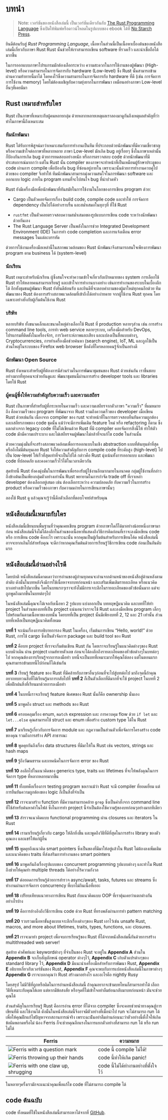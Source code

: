 # บทนำ

> Note: เวอร์ชันของหนังสือเล่มนี้ เป็นเวอร์ชันเดียวกันกับ [The Rust Programming
> Language][nsprust] ซึ่งเปิดให้พิมพ์หรือดาวน์โหลดในรูปแบบของ ebook ได้ที่ [No Starch
> Press][nsp].

[nsprust]: https://nostarch.com/rust-programming-language-3rd-edition
[nsp]: https://nostarch.com/

ยินดีต้อนรับสู่ _Rust Programming Language_, เนื้อหาในส่วนนี้เป็นเนื้อหาเบื้องต้นของหนังสือเล่มนี้เกี่ยวกับภาษา Rust
Rust นั้นช่วยให้เราสามารถเขียน software ที่รวดเร็ว และน่าเชื่อถือได้มากขึ้น

ในการออกแบบภาษาโปรแกรมมักต้องเลือกระหว่าง ความสะดวกในการใช้งานของผู้พัฒนา (High-level) หรือความสามารถในการจัดการกับ hardware (Low-level) ซึ่ง Rust นั้นสามารถข้ามผ่านความท้าทายนี้มาได้ โดยคงไว้ซึ่งความสามารถในการจัดการกับ hardware ที่ดี (เช่น การจัดการการใช้งาน memory) โดยไม่ต้องเผชิญกับความยุ่งยากในการพัฒนา เหมือนอย่างภาษา Low-level อื่นๆที่เคยมีมา

## Rust เหมาะสำหรับใคร

Rust เป็นภาษาที่เหมาะกับผู้คนหลายกลุ่ม ด้วยหลากหลายเหตุผลเราลองมาดูกันถึงเหตุผลสำคัญที่ว่า ทำไมภาษานี้ถึงเหมาะสม

### ทีมนักพัฒนา

Rust ได้รับการพิสูจน์มาว่าเหมาะสมกับการทำงานเป็นทีม ที่ประกอบด้วยนักพัฒนาที่มีความเชี่ยวชาญ หรือความเข้าใจต่อภาษาที่หลากหลาย
ภาษา Low-level มักเกิด bug อยู่เรื่อยๆ ซึ่งในภาษาเหล่านั้นก็ป้องกันการเกิด bug ด้วยการทดสอบอย่างหนัก หรือการตรวจสอบ code ด้วยนักพัฒนาที่มีประสบการณ์มากกว่า
แต่ใน Rust นั้น compiler ของภาษาจะทำหน้าที่เป็นเหมือนผู้รักษาประตูของ code ผ่านการ compile เพื่อป้องกัน bug ที่ซ่อนอยู่ภายใน เพราะฉะนั้นด้วยการทำงานควบคู่ไปด้วยของ compiler จึงทำให้ ทีมนักพัฒนาสามารถมุ่งความสนใจในการพัฒนา software และออกแบบ logic ภายใน program แทนที่จะไปสนใจ bug ที่น่าปวดหัว

Rust ยังมีเครื่องมือเพื่อนักพัฒนาที่ทันสมัยในการใช้งานในโลกของการเขียน program ด้วย:

- Cargo เป็นตัวคอยจัดการเรื่อง build code, compile code และทำให้ การจัดการ dependency เป็นไปได้อย่างราบรื่น และสม่ำเสมอในทุกๆที่ ที่ใช้ Rust 
* `rustfmt` เป็นตัวคอยตรวจสอบความสม่ำเสมอของรูปแบบการเขียน code ระหว่างนักพัฒนาด้วยกันเอง
* The Rust Language Server เป็นพลังในการช่วย Integrated Development Environment (IDE) ในการทำ code completion และการแจ้งเตือน error messages ในแต่ละบรรทัด 

ด้วยการใช้งานเครื่องมือเหล่านี้ในสภาพแวดล้อมของ Rust นักพัฒนาจึงสามารถสนใจเพียงการพัฒนา program ตาม business ได้ (system-level)

### นักเรียน

Rust เหมาะสำหรับนักเรียน ผู้ซึ่งสนใจจะทำความเข้าใจเกี่ยวกับเป้าหมายของ system
การเลือกใช้ Rust ทำให้หลายคนสามารถเรียนรู้ และเข้าใจการทำงานบางอย่าง เช่นการทำงานของระบบในเบื้องลึกได้
อีกทั้งชุมชนผู้พัฒนา Rust ยังยินดีต้อนรับ และยินดีที่จะตอบคำถามของผู้มาใหม่ทุกคนอีกด้วย
ทีมพัฒนาของ Rust ต้องการสร้างสภาพแวดล้อมที่เข้าถึงได้อย่างง่ายดาย จากผู้ใช้งาน Rust ทุกคน โดยเฉพาะอย่างยิ่งกับผู้เริ่มต้นใช้งาน Rust 

### บริษัท

หลายบริษัท ทั้งขนาดเล็กและขนาดใหญ่ต่างเลือกใช้ Rust ที่ production หลายๆส่วน เช่น การสร้าง command line tools, การทำ web service หลายๆระบบ, เครื่องมือสำหรับ DevOps, โปรแกรมที่ติดตั้งในเครื่องจักร, การวิเคราะห์ภาพและเสียง และแปลงเป็นสื่อแบบต่างๆ, Cryptocurrencies, การทำเครื่องมือช่วยค้นหา (search engine), IoT, ML และถูกใช้เป็นส่วนใหญ่ในระบบของ Firefox web browser ชื่อดังที่ใครหลายคนรู้จักเป็นอย่างดี

### นักพัฒนา Open Source

Rust ยังเหมาะสำหรับผู้ที่ต้องการมีส่วนร่วมในการพัฒนาชุมชนของ Rust ด้วยเช่นกัน เราชื่นชอบอย่างมากที่ทุกคนจะช่วยกันดูและ พัฒนาชุมชนนี้ผ่านการสร้าง developer tools และ libraries โดยใช้ Rust

### ผู้คนผู้ซึ่งให้ความสำคัญกับความเร็ว และความเสถียร

Rust เป็นภาษาที่สำหรับผู้ที่กระหายในความเร็ว และความเสถียรจากตัวภาษา
"ความเร็ว" ที่ผมหมายถึง คือความเร็วของ program ที่พัฒนาจาก Rust รวมถึงความเร็วของ developer เมื่อเขียน Rust ด้วยเช่นกัน เนื่องจาก compiler ของ rust จะทำหน้าที่ในการตรวจสอบยืนยันความถูกต้อง และเสถียรภาพของ code ชุดนั้น แม้ว่าจะมีการเพิ่มเติม feature ใหม่ หรือ refactoring ก็ตาม ซึ่งแตกต่างจาก legacy code ที่ไม่ได้เขียนด้วย Rust ที่มี compiler คอยจัดการสิ่งนี้ให้ ทำให้ตัว code มักมีความเปราะบาง และไม่เสถียรจนผู้พัฒนาไม่กล้าที่จะแก้ไข code ในส่วนนั้น

ด้วยความมุ่งมั่นที่จะสร้างสภาพแวดล้อมเพื่อการออกแบบในเชิง abstraction แบบที่ต้นทุนต่ำที่สุด หรือถึงไม่มีต้นทุนเลย Rust จึงให้ความสำคัญกับการ compile code ที่ระดับสูง (high-level) ไปเป็น low-level ให้เร็วที่สุดเท่าที่จะเป็นไปได้ กล่าวคือ Rust มุ่งเน้นทั้งการออกแบบ และพัฒนา code ที่ปลอดภัย และคงความเร็วไว้ได้ในเวลาเดียวกัน

สุดท้ายนี้ Rust ยังคงมุ่งมั้นในการพัฒนาเพื่อรองรับผู้ใช้งานอีกมากมายในอนาคต กลุ่มผู้ใช้งานที่กล่าวถึงข้างต้นเป็นเพียงกลุ่มตัวอย่างเท่านั้น Rust พยายามในการกำจัด trade off ที่เราเหล่า developer ต้องเลือกอยู่เสมอ เช่น ต้องเลือกระหว่าง ความปลอดภัย กับความเร็วในการสร้าง product หรือความเร็วของภาษา กับความมง่ายในการเขียนภาษานั้นๆ

ลองใช้ Rust ดู แล้วคุณจะรู้ว่านี้คือตัวเลือกที่ตอบโจทย์สำหรับคุณ

## หนังสือเล่มนี้เหมาะกับใคร

หนังสือเล่มนี้เขียนบนพื้นฐานที่ว่าคุณเคยเขียน program ด้วยภาษาใดก็ได้มาอย่างน้อยหนึ่งภาษามาก่อน
หนังสือเล่มนี้จึงไม่ได้ลงลึกในส่วนของเนื้อหาที่แสดงถึงวิธีการคิดก่อนที่เราจะลงมือเขียน code หรือ การเขียน code คืออะไร
เพราะฉะนั้น หากคุณเป็นผู้เริ่มต้นสำหรับการเขียนโค้ด หนังสือเล่มนี้อาจจะยากเกินไปสำหรับคุณ จะดีกว่าหากคุณเริ่มต้นด้วยการเรียนรู้วิธีการเขียน code ก่อนเป็นอันดับแรก

## หนังสือเล่มนี้อ่านอย่างไรดี

โดยปกติ หนังสือเล่มนี้คาดเดาว่าการอ่านของผู้อ่านทุกคนจะอ่านจากด้านหน้าของหนังสือสู่ด้านหลังตามลำดับ
ดังนั้นในบทหลังจึงมีการใช้เนื้อหาจากบทก่อนหน้า และเสริมเพิ่มเติมรายละเอียด หรือแนวคิดบางอย่างเข้าไปมากขึ้น โดยในบทแรกๆเราจะยังไม่มีการเจาะลึกในรายละเอียดของหัวข้อนั้นมาก แต่จะถูกพูดถึงมากขึ้นในบทต่อๆไป

ในหนังสือเล่มนี้คุณจะได้เจอกับเนื้อหา 2 รูปแบบ แบ่งออกเป็น บททฤษฎีแนวคิด และบทที่ให้ทำ project ในส่วนของบทที่เป็น project แน่นอนว่าเราจะใช้ Rust และลงมือเขียน program เล็กๆไปพร้อมกันตามเนื้อหาของบทนั้น โดยบทที่เป็น project นั้นมีเพียงบทที่ 2, 12 และ 21 เท่านั้น ส่วนบทที่เหลือเป็นทฤษฎีแนวคิดทั้งหมด

**บทที่ 1** จะเน้นเรื่องการอธิบายการลง Rust ในเครื่อง, เริ่มต้นการเขียน “Hello, world!” ด้วย Rust, การใช้ cargo ซึ่งเป็นตัวจัดการ package และ build tool ของ Rust 

**บทที่ 2** คือบท project ที่เราจะเริ่มต้นเขียน Rust กัน โดยเราจะเรียนรู้ในแนวคิดต่างๆของ Rust แบบผิวเผิน ผ่าน project เกมส์ทายตัวเลข ก่อนจะได้ลงลึกถึงรายละเอียดของหัวข้อต่างๆในบทต่อๆไป หากคุณต้องการเรียนรู้จากการลงมือทำ บทนี้จะเป็นบทที่เหมาะมากให้คุณได้ลอง แต่ในตอนแรกคุณสามารถข้ามบทนี้ไปก่อนก็ได้เช่นกัน

**บทที่ 3** เรียนรู้ feature ของ Rust ที่มีคล้ายกับภาษาอื่นๆก่อนที่จะไปสู่บทต่อไป
มาถึงจุดนี้ถ้าคุณอยากทบทวนสิ่งที่ได้เรียนรู้มาการกลับไปที่ **บทที่ 2** ก็เป็นตัวเลือกที่ดีมากที่จะใช้ project ในบทที่ 2 เพื่อฝึกฝนสิ่งที่เรียนมาด้วยการลงมือทำ

**บทที่ 4** ในบทนี้เราจะเรียนรู้ feature พิเศษของ Rust นั้นก็คือ ownership นั่นเอง 

**บทที่ 5** มาพูดถึง struct และ methods ของ Rust

**บทที่ 6** ครอบคลุมเรื่อง enum, `match` expression และ การควบคุม flow ด้วย `if let` และ `let...else` คุณสามารถใช้ struct และ enum เพื่อสร้าง custom type ได้ใน Rust

**บทที่ 7** มาเรียนรู้เกี่ยวกับการจัดการ module และ กฏความเป็นส่วนตัวเพื่อจัดการโครงสร้าง code ของคุณ รวมถึงการสร้าง API สาธารณะ

**บทที่ 8** พูดคุยกันถึงเรื่อง data structures ที่มีมาให้ใน Rust เช่น vectors, strings และ hash maps

**บทที่ 9** รู้ถึงวัฒนธรรม และเทคนิคในการจัดการ error ของ Rust

**บทที่ 10** ลงลึกไปในแนวคิดของ generics type, traits และ lifetimes ที่จะให้พลังคุณในการจัดการ type ที่หลากหลายมากขึ้น

**บทที่ 11** ทั้งบทคือเรื่องการ testing program ขอเราแม้ว่า Rust จะมี compiler ที่ยอดเยี่ยม แต่การยืนยันความถูกต้องของ logic ก็เป็นสิ่งที่จำเป็น

**บทที่ 12** เราจะมาสร้าง function ที่มีความสามารถคล้าย `grep` ซึ่งเป็นคำสั่งจาก command line ที่ใช้สำหรับค้นหาคำในไฟล์ ซึ่งในการทำ project นี้จำเป็นต้องใช้ความรู้ของบทก่อนๆอย่างมากทีเดียว

**บทที่ 13** สำรวจแนวคิดแบบ functional programming ผ่าน closures และ iterators ใน Rust

**บทที่ 14** เรามาเรียนรู้เกี่ยวกับ cargo ให้ลึกยิ่งขึ้น และพูดถึงวิธีที่ดีที่สุดในการสร้าง library ของตัวคุณเอง และแชร์ให้แก่ผู้อื่น

**บทที่ 15** พูดคุยถึงแนวคิด smart pointers ซึ่งเป็นของที่มีมาให้อยู่แล้วใน Rust ไม่ต้องลงเพิ่มเติม และแนวคิดของ traits ที่ส่งเสริมการทำงานของ smart pointers

**บทที่ 16** มาพูดกันถึงเรื่องรูปแบบของ concurrent programming รูปแบบต่างๆ และทำไม Rust ถึงช่วยให้คุณทำ multiple threads ได้อย่างไร้ความกังวล

**บทที่ 17** ต่อยอดการเรียนรู้ด้วยการสำรวจ async/await, tasks, futures และ streams ซึ่งทำงานผ่านการจัดการ concurrency ที่เบาไม่กินเนื้อที่เยอะ

**บทที่ 18** เปรียบเทียบแนวทางการเขียน Rust กับแนวคิดแบบ OOP ที่เราคุ้นเคยว่าแตกต่างกันอย่างไรบ้าง

**บทที่ 19** คือการอ้างอิงถึงวิธีการเขียน code ด้วย Rust ที่ทรงพลังผ่านการทำ pattern matching 

**บทที่ 20** รวบรวมเนื้อหาขั้นสูงแบบเจาะลึกเรื่องต่างๆของ Rust เอาไว้เช่น unsafe Rust, macros, and
more about lifetimes, traits, types, functions, และ closures.

**บทที่ 21** เราจะมาทำ project เพื่อจบการเรียนรู้ของ Rust ที่ได้จากหนังสือเล่มนี้กันด้วยการสร้าง multithreaded web server!

สุดท้าย คำศัพท์และ keywordต่างๆ ที่จำเป็นของ Rust จะอยู่ใน **Appendix A** ส่วนใน **Appendix B** จะเก็บสัญลักษณ์ operator ต่างๆไว้, **Appendix C** เก้บตัวแปรต่างๆของ standard library ไว้, **Appendix D** มีแนะนำเครื่องมือสำหรับการพัฒนา Rust, **Appendix E** อธิบายเกี่ยวกับเวอร์ชันของ Rust, **Appendix F** คุณจะพบกับการแปลหนังสือเล่มนี้ในภาษาต่างๆ **Appendix G** เราจะบอกคุณว่า Rust สร้างมาอย่างไร และอะไรคือ nightly Rusy 

โดยสรุป ไม่มีวิธีที่ถูกหรือผิดในการอ่านหนังสือเล่มนี้ ถ้าคุณอยากจะข้ามบทไหนก็สามารถทำได้ เลือกวิธีที่เหมาะกับคุณได้เลย แต่หากมีข้อสงสัย หรือจุดที่ไม่เข้าใจอย่าลืมย้อนกลับมาบทก่อนหน้า มันจะช่วยคุณได้

<span id="ferris"></span>

ส่วนสำคัญในการเรียนรู้ Rust คือการอ่าน error ที่ได้จาก compiler ซึ่งจะคอยช่วยนำทางคุณสู่การเขียนที่ดี และใช้งานได้
ดังนั้นในหนังสือเล่มนี้จึงอาจมีตัวอย่างที่เมื่อนำไป run จะไม่สามารถ run ได้ เพื่อให้คุณฝึกแก้ไขปัญหาจากสถานการณ์จริง เพราะฉะนัันอย่าลืมอ่านก่อนนะว่าตัวอย่างนี้ตั้งใจให้เกิดข้อผิดพลาดหรือไม่
น้อง Ferris ก็จะช่วยคุณอีกแรงในการแยกตัวอย่างที่สามารถ run ได้ หรือ run ไม่ได้

| Ferris                                                                 | ความหมาย                                          |
|------------------------------------------------------------------------|--------------------------------------------------|
| <img src="img/ferris/does_not_compile.svg" class="ferris-explain" alt="Ferris with a question mark"/>            | code นี้ compile ไม่ได้!                      |
| <img src="img/ferris/panics.svg" class="ferris-explain" alt="Ferris throwing up their hands"/>                   | code นี้ทำให้เกิด panic!                                |
| <img src="img/ferris/not_desired_behavior.svg" class="ferris-explain" alt="Ferris with one claw up, shrugging"/> | code นี้ไม่ได้ทำงานอย่างที่ตั้งใจไว้ |

ในหลายๆครั้งเรามักจะแนะนำคุณเพื่อแก้ไข code ที่ไม่สามารถ compile ได้

## code ต้นฉบับ

code ทั้งหมดที่ใช้ในหนังสือเล่มนี้สามารถหาได้จากที่
[GitHub][book].

[book]: https://github.com/rust-lang/book/tree/main/src
